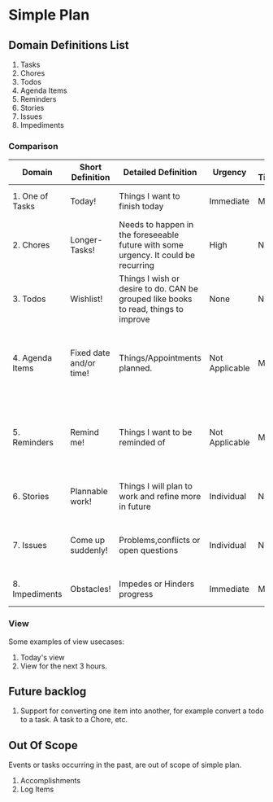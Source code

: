 # Simple Plan


## Domain Definitions List

1. Tasks
2. Chores
3. Todos
4. Agenda Items
5. Reminders
6. Stories
7. Issues
8. Impediments



### Comparison

|Domain|Short Definition|Detailed Definition|Urgency|Fixed Timeline|Recurring|Expires|Examples|
|---|---|---|---|---|---|---|---|
|1. One of Tasks|Today!|Things I want to finish today|Immediate|MUST|No|Yes|Complete your homework|
|2. Chores|Longer-Tasks!|Needs to happen in the foreseeable future with some urgency. It could be recurring|High|No|MAY|SHOULD|Cleanup your mailbox, Wash the car|
|3. Todos|Wishlist!|Things I wish or desire to do. CAN be grouped like books to read, things to improve|None|No|No|No, COULD be removed|Read all the LOTR books|
|4. Agenda Items|Fixed date and/or time!|Things/Appointments planned.|Not Applicable|MUST|MAY|MAY|Dentist appointment on Monday OR Weekly yoga classes until August|
|5. Reminders|Remind me!|Things I want to be reminded of|Not Applicable|MUST|MAY|MAY|Birthday list every year OR Remind change of music class to participants|
|6. Stories|Plannable work!|Things I will plan to work and refine more in future|Individual|No|No|No|Refactor code to use clean architecture|
|7. Issues|Come up suddenly!|Problems,conflicts or open questions|Individual|No|No|No|Dishwasher not performing up to the mark|
|8. Impediments |Obstacles!|Impedes or Hinders progress|Immediate|MUST|No|Yes|Bank card stopped working|

### View

Some examples of view usecases:

1. Today's view
2. View for the next 3 hours. 

## Future backlog

1. Support for converting one item into another, for example convert a todo to a task. A task to a Chore, etc.

## Out Of Scope

Events or tasks occurring in the past, are out of scope of simple plan.
1. Accomplishments
2. Log Items 

